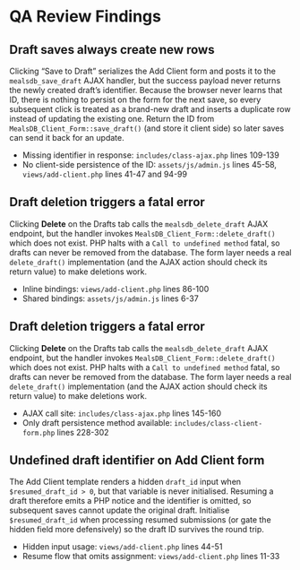 # QA Review Findings

## Draft saves always create new rows
Clicking “Save to Draft” serializes the Add Client form and posts it to the `mealsdb_save_draft` AJAX handler, but the success payload never returns the newly created draft’s identifier. Because the browser never learns that ID, there is nothing to persist on the form for the next save, so every subsequent click is treated as a brand-new draft and inserts a duplicate row instead of updating the existing one. Return the ID from `MealsDB_Client_Form::save_draft()` (and store it client side) so later saves can send it back for an update.

* Missing identifier in response: `includes/class-ajax.php` lines 109-139
* No client-side persistence of the ID: `assets/js/admin.js` lines 45-58, `views/add-client.php` lines 41-47 and 94-99

## Draft deletion triggers a fatal error
Clicking **Delete** on the Drafts tab calls the `mealsdb_delete_draft` AJAX endpoint, but the handler invokes `MealsDB_Client_Form::delete_draft()` which does not exist. PHP halts with a `Call to undefined method` fatal, so drafts can never be removed from the database. The form layer needs a real `delete_draft()` implementation (and the AJAX action should check its return value) to make deletions work.

* Inline bindings: `views/add-client.php` lines 86-100
* Shared bindings: `assets/js/admin.js` lines 6-37

## Draft deletion triggers a fatal error
Clicking **Delete** on the Drafts tab calls the `mealsdb_delete_draft` AJAX endpoint, but the handler invokes `MealsDB_Client_Form::delete_draft()` which does not exist. PHP halts with a `Call to undefined method` fatal, so drafts can never be removed from the database. The form layer needs a real `delete_draft()` implementation (and the AJAX action should check its return value) to make deletions work.

* AJAX call site: `includes/class-ajax.php` lines 145-160
* Only draft persistence method available: `includes/class-client-form.php` lines 228-302

## Undefined draft identifier on Add Client form
The Add Client template renders a hidden `draft_id` input when `$resumed_draft_id > 0`, but that variable is never initialised. Resuming a draft therefore emits a PHP notice and the identifier is omitted, so subsequent saves cannot update the original draft. Initialise `$resumed_draft_id` when processing resumed submissions (or gate the hidden field more defensively) so the draft ID survives the round trip.

* Hidden input usage: `views/add-client.php` lines 44-51
* Resume flow that omits assignment: `views/add-client.php` lines 11-33
